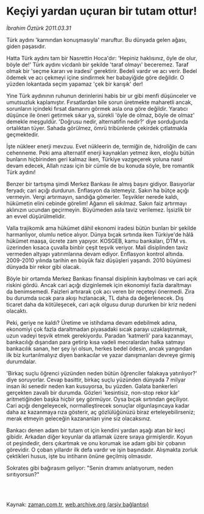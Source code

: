 # Keçiyi yardan uçuran bir tutam ottur!

*İbrahim Öztürk 2011.03.31*

<td class="columnist-detail">
<p>Türk aydını 'karnından konuşmasıyla' maruftur. Bu dünyada gelen ağası, giden paşasıdır.</p>
<p>
<div id="haberMetinDiv">
<p>Hatta Türk aydını tam bir Nasrettin Hoca'dır: 'Hepiniz haklısınız, öyle de olur, böyle de!' Türk aydını vicdanlı bir şekilde 'taraf olmayı' beceremez. Taraf olmak bir 'seçme kararı ve iradesi' gerektirir. Bedeli vardır ve acı verir. Bedel ödemek ve acı çekmeyi içine sindirmek her babayiğide göre değildir. O yüzden lokantada seçim yapamaz 'çek bir karışık' der!
<p>Yine Türk aydınının ruhunun derinlerini habis bir ur gibi menfi düşünceler ve umutsuzluk kaplamıştır. Fırsatlardan bile sorun üretmekte maharetli ancak, sorunların içindeki fırsat damarını görmek asla ona göre değildir. Yaratıcı düşünce ile öneri getirmek sıkar ya, sürekli 'öyle de olmaz, böyle de olmaz' demekle meşguldür. 'Doğrusu nedir, alternatifin nedir?' diye sorduğunda ortalıktan tüyer. Sahada görülmez, ömrü tribünlerde çekirdek çıtlatmakla geçmektedir.
<p>İşte nükleer enerji mevzuu. Evet nükleerin de, termiğin de, hidroliğin de canı cehenneme. Peki ama alternatif enerji kaynakları yetmez iken, eloğlu bütün bunların hiçbirinden geri kalmaz iken, Türkiye vazgeçerek yoluna nasıl devam edecek, Allah rızası için bir cümle de bu konuda söyle, bre romantik Türk aydını!
<p>Benzer bir tartışma şimdi Merkez Bankası ile almış başını gidiyor. Basıyorlar feryadı; cari açığı durdurun. Enflasyon da istemeyiz. Sakın ha bütçe açığı vermeyin. Vergi artırmayın, sandığa gömerler. Teşvikler nerede kaldı, hükümetin elini cebinde görelim! Ağanın eli sıkılmaz. Sakın faiz artırmayı aklınızın ucundan geçirmeyin. Büyümeden asla taviz verilemez. İşsizlik bir an evvel düşürülmelidir.
<p>Valla trajikomik ama hükümet dâhil ekonomi iradesi bütün bunları bir şekilde harmanlıyor, olumlu netice alıyor. Dünya bıçak sırtında iken Türkiye'de hâlâ hükümet maaşa, ücrete zam yapıyor. KOSGEB, kamu bankaları, DTM vs. üzerinden kısaca çuvalla binbir çeşit teşvik veriyor. Mali disiplinden taviz vermeden altyapı yatırımlarına devam ediyor. Enflasyon kontrol altında. 2009-2010 yılında tarihin en büyük faiz düşüşleri yaşandı. 2010 büyümesi dünyada bir rekor gibi olacak.
<p>Böyle bir ortamda Merkez Bankası finansal disiplinin kaybolması ve cari açık riskini gördü. Ancak cari açığı dizginlemek için ekonomiyi fazla daraltmayı da benimsemedi. Faizleri artırarak çok acı veren bir reçeteyi önermedi. Zira bu durumda sıcak para akışı hızlanacak, TL daha da değerlenecek. Dış ticaret daha da kötüleşecek, cari açık olgusu durup dururken bir kriz nedeni olacaktı.
<p>Peki, geriye ne kaldı? Üretime ve istihdama devam edebilmek adına, ekonomiyi çok fazla daraltmadan piyasadaki sıcak parayı uzaklaştırmak, uzun vadeyi teşvik etmek gerekiyordu. Paradan 'katmerli' para kazanmayı, bankacılığı dışarıdan para getirip kısa vadeli mecralardan halka satmayı bankacılık sanan, her şey iyi olsun, herkes bedel ödesin, ancak yangından ilk biz kurtarılmalıyız diyen bankacılar ve yazar danışmanları devreye girmiş durumdalar.
<p>'Birkaç suçlu öğrenci yüzünden neden bütün öğrenciler falakaya yatırılıyor?' diye soruyorlar. Cevap basittir, birkaç suçlu yüzünden dünyada 7 milyar insan iki senedir neden kan kusuyorsa, bu yüzden. Galata bankerleri gerçekten zavallı bir durumda. Gözleri 'kesintisiz, non-stop rekor kâr' aritmetiğinden başka hiçbir şey görmüyor. Oysa bıçak sırtından geçiliyor. Cari açığı dengeleyecek, normalleştirecek sonuçlar olgunlaşıncaya kadar daha az kazanmaya rıza gösterir, aç gözlülüğünüzü biraz erteleyebilirseniz; merak etmeyin geleceğin kazananları yine siz olacaksınız.
<p>Bankacı denen adam bir tutam ot için kendini yardan aşağı atan bir keçi gibidir. Arkadan diğer koyunlar da atlamak üzere sıraya girmişlerdir. Koyun ot peşindedir, ders çıkartmak ve onu korumak ise adam gibi bir çobanın görevidir. O çoban yıllardır ilk defa vardır ve işin başındadır. Alışmakta zorluk çektikleri husus, işte bu intiharın önüne geçilmiş olmasıdır.
<p>Sokrates gibi bağırasım geliyor: "Senin dramını anlatıyorum, neden sırıtıyorsun?" </p></p></p></p></p></p></p></p></p></p></div>
</p>


<p><br>
		 </br></p></td>

Kaynak: [zaman.com.tr](http://zaman.com.tr/yazar.do?yazino=1115261), [web.archive.org (arşiv bağlantısı)](http://web.archive.org/web/20120418061616/http://www.zaman.com.tr/yazar.do?yazino=1115261)
